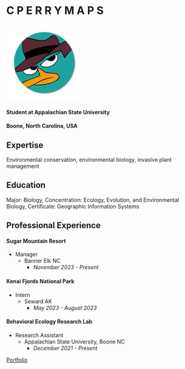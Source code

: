 C P E R R Y M A P S
========

<img src="Perry-The-Platypus-Icons-Pins-Badge-Decoration-Brooches-Metal-Badges-For-Clothes-Backpack-Decoration-58mm.webp" width='200'>

#### Student at Appalachian State University

#### Boone, North Carolina, USA

Expertise
-----
Environmental conservation, environmental biology, invasive plant management

Education
-----
Major: Biology, 
Concentration: Ecology, Evolution, and Environmental Biology,
Certificate: Geographic Information Systems

Professional Experience
----
#### **Sugar Mountain Resort**
- Manager
    - Banner Elk NC 
        - *November 2023 - Present*

#### **Kenai Fjords National Park**
- Intern
    - Seward AK 
        - *May 2023 - August 2023*

#### **Behavioral Ecology Research Lab**
- Research Assistant
    - Appalachian State University, Boone NC
        - *December 2021 - Present*

[Portfolio](https://www.appstate.edu/)

